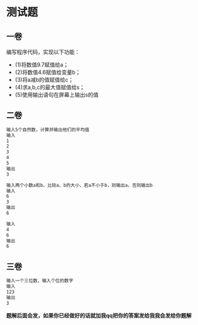 # 测试题  
## 一卷
编写程序代码，实现以下功能：  
* (1)将数值9.7赋值给a；  
* (2)将数值4.6赋值给变量b；  
* (3)将a减b的值赋值给c；  
* (4)求a,b,c的最大值赋值给s；  
* (5)使用输出语句在屏幕上输出s的值  


## 二卷  
```bash
输入5个自然数，计算并输出他们的平均值
输入
1
2
3
4
5
输出
3
```
```bash
输入两个小数a和b，比较a、b的大小，若a不小于b，则输出a，否则输出b
输入
6
3
输出
6

输入
4
6
输出
6
```

## 三卷  
```bash
输入一个三位数，输入个位的数字
输入
123
输出
3
```

**题解后面会发，如果你已经做好的话就加我qq把你的答案发给我我会发给你题解**